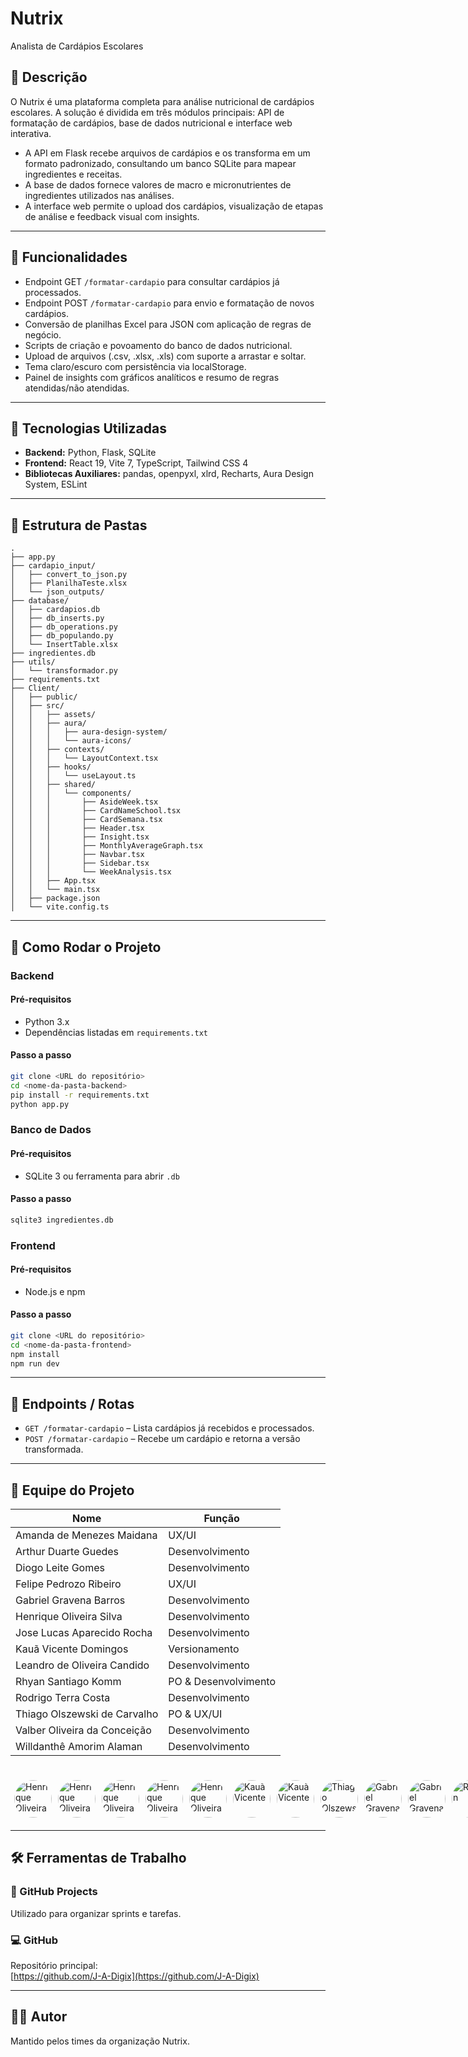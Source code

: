 # Nutrix

Analista de Cardápios Escolares

## 📌 Descrição

O Nutrix é uma plataforma completa para análise nutricional de cardápios escolares. A solução é dividida em três módulos principais: API de formatação de cardápios, base de dados nutricional e interface web interativa.

- A API em Flask recebe arquivos de cardápios e os transforma em um formato padronizado, consultando um banco SQLite para mapear ingredientes e receitas.
- A base de dados fornece valores de macro e micronutrientes de ingredientes utilizados nas análises.
- A interface web permite o upload dos cardápios, visualização de etapas de análise e feedback visual com insights.

---

## 🚀 Funcionalidades

- Endpoint GET `/formatar-cardapio` para consultar cardápios já processados.
- Endpoint POST `/formatar-cardapio` para envio e formatação de novos cardápios.
- Conversão de planilhas Excel para JSON com aplicação de regras de negócio.
- Scripts de criação e povoamento do banco de dados nutricional.
- Upload de arquivos (.csv, .xlsx, .xls) com suporte a arrastar e soltar.
- Tema claro/escuro com persistência via localStorage.
- Painel de insights com gráficos analíticos e resumo de regras atendidas/não atendidas.

---

## 🧪 Tecnologias Utilizadas

- **Backend:** Python, Flask, SQLite
- **Frontend:** React 19, Vite 7, TypeScript, Tailwind CSS 4
- **Bibliotecas Auxiliares:** pandas, openpyxl, xlrd, Recharts, Aura Design System, ESLint

---

## 📂 Estrutura de Pastas

```
.
├── app.py
├── cardapio_input/
│   ├── convert_to_json.py
│   ├── PlanilhaTeste.xlsx
│   └── json_outputs/
├── database/
│   ├── cardapios.db
│   ├── db_inserts.py
│   ├── db_operations.py
│   ├── db_populando.py
│   └── InsertTable.xlsx
├── ingredientes.db
├── utils/
│   └── transformador.py
├── requirements.txt
├── Client/
│   ├── public/
│   ├── src/
│   │   ├── assets/
│   │   ├── aura/
│   │   │   ├── aura-design-system/
│   │   │   └── aura-icons/
│   │   ├── contexts/
│   │   │   └── LayoutContext.tsx
│   │   ├── hooks/
│   │   │   └── useLayout.ts
│   │   ├── shared/
│   │   │   └── components/
│   │   │       ├── AsideWeek.tsx
│   │   │       ├── CardNameSchool.tsx
│   │   │       ├── CardSemana.tsx
│   │   │       ├── Header.tsx
│   │   │       ├── Insight.tsx
│   │   │       ├── MonthlyAverageGraph.tsx
│   │   │       ├── Navbar.tsx
│   │   │       ├── Sidebar.tsx
│   │   │       └── WeekAnalysis.tsx
│   │   ├── App.tsx
│   │   └── main.tsx
│   ├── package.json
│   └── vite.config.ts
```

---

## 🔧 Como Rodar o Projeto

### Backend

#### Pré-requisitos
- Python 3.x
- Dependências listadas em `requirements.txt`

#### Passo a passo
```bash
git clone <URL do repositório>
cd <nome-da-pasta-backend>
pip install -r requirements.txt
python app.py
```

### Banco de Dados

#### Pré-requisitos
- SQLite 3 ou ferramenta para abrir `.db`

#### Passo a passo
```bash
sqlite3 ingredientes.db
```

### Frontend

#### Pré-requisitos
- Node.js e npm

#### Passo a passo
```bash
git clone <URL do repositório>
cd <nome-da-pasta-frontend>
npm install
npm run dev
```

---

## 🔗 Endpoints / Rotas

- `GET /formatar-cardapio` – Lista cardápios já recebidos e processados.
- `POST /formatar-cardapio` – Recebe um cardápio e retorna a versão transformada.

---

## 👥 Equipe do Projeto

| Nome                              | Função            |
|-----------------------------------|-------------------|
| Amanda de Menezes Maidana            | UX/UI             | 
| Arthur Duarte Guedes                 | Desenvolvimento   |
| Diogo Leite Gomes                    | Desenvolvimento   |
| Felipe Pedrozo Ribeiro               | UX/UI             |
| Gabriel Gravena Barros               | Desenvolvimento   |
| Henrique Oliveira Silva              | Desenvolvimento   |
| Jose Lucas Aparecido Rocha           | Desenvolvimento   |
| Kauã Vicente Domingos                | Versionamento     |
| Leandro de Oliveira Candido          | Desenvolvimento   |
| Rhyan Santiago Komm                  | PO & Desenvolvimento   |
| Rodrigo Terra Costa                  | Desenvolvimento   |
| Thiago Olszewski de Carvalho         | PO & UX/UI             |
| Valber Oliveira da Conceição         | Desenvolvimento   |
| Willdanthê Amorim Alaman             | Desenvolvimento   |

<br/>

<div style="display: flex; gap: 10px;">
  <a href="https://github.com/AM-Maidana">
    <img src="https://github.com/AM-Maidana.png" alt="Henrique Oliveira" style="border-radius: 50%; width: 60px; height: 60px; margin: 10%">
  </a>
  <a href="https://github.com/ArthurDuGuedes">
    <img src="https://github.com/ArthurDuGuedes.png" alt="Henrique Oliveira" style="border-radius: 50%; width: 60px; height: 60px; margin: 10%">
  </a>
  <a href="https://github.com/Diogoltt">
    <img src="https://github.com/Diogoltt.png" alt="Henrique Oliveira" style="border-radius: 50%; width: 60px; height: 60px; margin: 10%">
  </a>
  <a href="https://github.com/Holiveira090">
    <img src="https://github.com/Holiveira090.png" alt="Henrique Oliveira" style="border-radius: 50%; width: 60px; height: 60px; margin: 10%">
  </a>
  <a href="https://github.com/joselucas0">
    <img src="https://github.com/joselucas0.png" alt="Henrique Oliveira" style="border-radius: 50%; width: 60px; height: 60px; margin: 10%">
  </a>
  <a href="https://github.com/Kaua676">
    <img src="https://github.com/Kaua676.png" alt="Kauã Vicente" style="border-radius: 50%; width: 60px; height: 60px; margin: 10%">
  </a>
  <a href="https://github.com/Leandro-Oli2">
    <img src="https://github.com/Leandro-Oli2.png" alt="Kauã Vicente" style="border-radius: 50%; width: 60px; height: 60px; margin: 10%">
  </a>
  <a href="https://github.com/olszewskioc">
    <img src="https://github.com/olszewskioc.png" alt="Thiago Olszewski" style="border-radius: 50%; width: 60px; height: 60px; margin: 10%">
  </a>
  <a href="https://github.com/oppsggbarros">
    <img src="https://github.com/oppsggbarros.png" alt="Gabriel Gravena" style="border-radius: 50%; width: 60px; height: 60px; margin: 10%">
  </a>
  <a href="https://github.com/Pedrozo0901">
    <img src="https://github.com/Pedrozo0901.png" alt="Gabriel Gravena" style="border-radius: 50%; width: 60px; height: 60px; margin: 10%">
  </a>
  <a href="https://github.com/RhyanSKomm">
    <img src="https://github.com/RhyanSKomm.png" alt="Rhyan" style="border-radius: 50%; width: 60px; height: 60px; margin: 10%">
  </a>
  <a href="https://github.com/Rodrigo15511">
    <img src="https://github.com/Rodrigo15511.png" alt="Rodrigo Terra" style="border-radius: 50%; width: 60px; height: 60px; margin: 10%">
  </a>
  <a href="https://github.com/ValberOIiveira">
    <img src="https://github.com/ValberOIiveira.png" alt="Willdanthê Amorim" style="border-radius: 50%; width: 60px; height: 60px; margin: 10%">
  </a>
  <a href="https://github.com/Willdanthe">
    <img src="https://github.com/Willdanthe.png" alt="Willdanthê Amorim" style="border-radius: 50%; width: 60px; height: 60px; margin: 10%">
  </a>
  </div>

---

## 🛠 Ferramentas de Trabalho

### 🔄 GitHub Projects
Utilizado para organizar sprints e tarefas.

### 💻 GitHub
Repositório principal:  
[https://github.com/J-A-Digix](https://github.com/J-A-Digix)

---

## 🙋‍♂️ Autor

Mantido pelos times da organização Nutrix.
